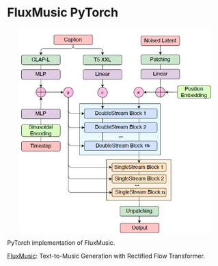 # FluxMusic PyTorch

<p align="center">
  <img src="FluxMusic.png" alt="FluxMusic" style="display:block; margin:auto; width:450px;" />
</p>

PyTorch implementation of FluxMusic.

[FluxMusic](https://arxiv.org/abs/2409.00587): Text-to-Music Generation with Rectified Flow Transformer.
